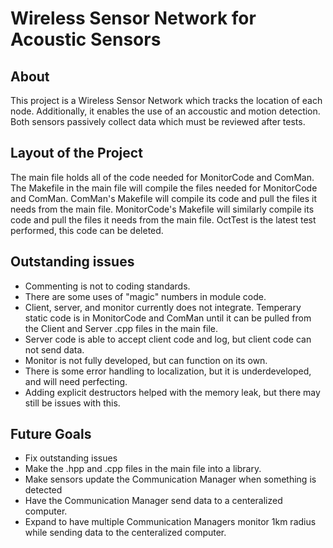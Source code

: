 # Wireless Sensor Network for Acoustic Sensors

## About
This project is a Wireless Sensor Network which tracks the location of each node. 
Additionally, it enables the use of an accoustic and motion detection. Both sensors passively collect data which must be reviewed after tests. 

## Layout of the Project
The main file holds all of the code needed for MonitorCode and ComMan. The Makefile in the main file will compile the files needed for MonitorCode and ComMan. ComMan's Makefile will compile its code and pull the files it needs from the main file. MonitorCode's Makefile will similarly compile its code and pull the files it needs from the main file. OctTest is the latest test performed, this code can be deleted.

## Outstanding issues
- Commenting is not to coding standards.
- There are some uses of "magic" numbers in module code.
- Client, server, and monitor currently does not integrate. Temperary static code is in MonitorCode and ComMan until it can be pulled from the Client and Server .cpp files in the main file.
- Server code is able to accept client code and log, but client code can not send data. 
- Monitor is not fully developed, but can function on its own. 
- There is some error handling to localization, but it is underdeveloped, and will need perfecting.  
- Adding explicit destructors helped with the memory leak, but there may still be issues with this.

## Future Goals
- Fix outstanding issues
- Make the .hpp and .cpp files in the main file into a library.
- Make sensors update the Communication Manager when something is detected
- Have the Communication Manager send data to a centeralized computer.
- Expand to have multiple Communication Managers monitor 1km radius while sending data to the centeralized computer. 